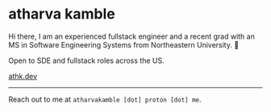 # atharva kamble

Hi there, I am an experienced fullstack engineer and a recent grad with an MS in Software Engineering Systems from Northeastern University. 👋

Open to SDE and fullstack roles across the US.

[athk.dev](https://athk.dev)

___

Reach out to me at `atharvakamble [dot] proton [dot] me`.

